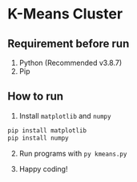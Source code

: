 # K-Means Cluster

## Requirement before run

1. Python (Recommended v3.8.7)
2. Pip

## How to run

1. Install `matplotlib` and `numpy`

```bash
pip install matplotlib
pip install numpy
```

2. Run programs with `py kmeans.py`

3. Happy coding!
